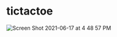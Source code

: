 # tictactoe
![Screen Shot 2021-06-17 at 4 48 57 PM](https://user-images.githubusercontent.com/62133678/122364055-07503480-cf8c-11eb-9d92-571a3c9a88cb.png)


